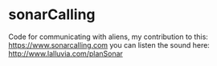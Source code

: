 # sonarCalling
Code for communicating with aliens, my contribution to this: https://www.sonarcalling.com
you can listen the sound here:
http://www.lalluvia.com/planSonar

